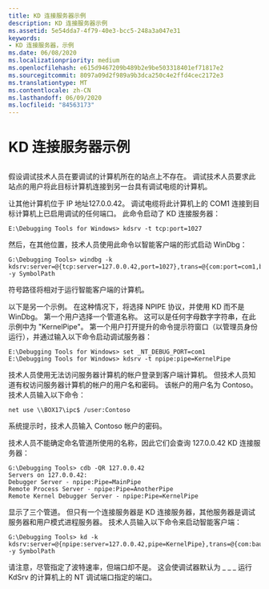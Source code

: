 ```yaml
---
title: KD 连接服务器示例
description: KD 连接服务器示例
ms.assetid: 5e54dda7-4f79-40e3-bcc5-248a3a047e31
keywords:
- KD 连接服务器，示例
ms.date: 06/08/2020
ms.localizationpriority: medium
ms.openlocfilehash: e615d9467209b489b2e9be503318401ef71817e2
ms.sourcegitcommit: 8097a09d2f989a9b3dca250c4e2ffd4cec2172e3
ms.translationtype: MT
ms.contentlocale: zh-CN
ms.lasthandoff: 06/09/2020
ms.locfileid: "84563173"
---
```

# <a name="kd-connection-server-examples"></a>KD 连接服务器示例


## <span id="ddk_kd_connection_server_examples_dbg"></span><span id="DDK_KD_CONNECTION_SERVER_EXAMPLES_DBG"></span>


假设调试技术人员在要调试的计算机所在的站点上不存在。 调试技术人员要求此站点的用户将此目标计算机连接到另一台具有调试电缆的计算机。

让其他计算机位于 IP 地址127.0.0.42。 调试电缆将此计算机上的 COM1 连接到目标计算机上已启用调试的任何端口。 此命令启动了 KD 连接服务器：

```console
E:\Debugging Tools for Windows> kdsrv -t tcp:port=1027
```

然后，在其他位置，技术人员使用此命令以智能客户端的形式启动 WinDbg：

```console
G:\Debugging Tools> windbg -k kdsrv:server=@{tcp:server=127.0.0.42,port=1027},trans=@{com:port=com1,baud=57600} -y SymbolPath
```

符号路径将相对于运行智能客户端的计算机。

以下是另一个示例。 在这种情况下，将选择 NPIPE 协议，并使用 KD 而不是 WinDbg。 第一个用户选择一个管道名称。 这可以是任何字母数字字符串，在此示例中为 "KernelPipe"。 第一个用户打开提升的命令提示符窗口（以管理员身份运行），并通过输入以下命令启动调试服务器：

```console
E:\Debugging Tools for Windows> set _NT_DEBUG_PORT=com1
E:\Debugging Tools for Windows> kdsrv -t npipe:pipe=KernelPipe
```

技术人员使用无法访问服务器计算机的帐户登录到客户端计算机。 但技术人员知道有权访问服务器计算机的帐户的用户名和密码。 该帐户的用户名为 Contoso。 技术人员输入以下命令：

```console
net use \\BOX17\ipc$ /user:Contoso
```

系统提示时，技术人员输入 Contoso 帐户的密码。

技术人员不能确定命名管道所使用的名称，因此它们会查询 127.0.0.42 KD 连接服务器：

```console
G:\Debugging Tools> cdb -QR 127.0.0.42
Servers on 127.0.0.42:
Debugger Server - npipe:Pipe=MainPipe
Remote Process Server - npipe:Pipe=AnotherPipe
Remote Kernel Debugger Server - npipe:Pipe=KernelPipe
```

显示了三个管道。 但只有一个连接服务器是 KD 连接服务器，其他服务器是调试服务器和用户模式进程服务器。 技术人员输入以下命令来启动智能客户端：

```console
G:\Debugging Tools> kd -k kdsrv:server=@{npipe:server=127.0.0.42,pipe=KernelPipe},trans=@{com:baud=57600} -y SymbolPath
```

请注意，尽管指定了波特速率，但端口却不是。 这会使调试器默认为 \_ \_ \_ 运行 KdSrv 的计算机上的 NT 调试端口指定的端口。
